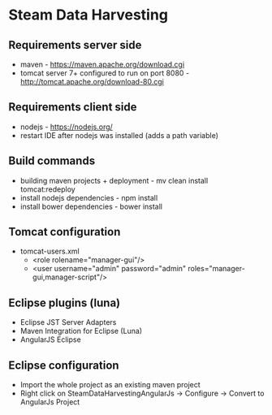 
Steam Data Harvesting
=================

## Requirements server side
- maven - https://maven.apache.org/download.cgi
- tomcat server 7+ configured to run on port 8080 - http://tomcat.apache.org/download-80.cgi

## Requirements client side
- nodejs - https://nodejs.org/
- restart IDE after nodejs was installed (adds a path variable)

## Build commands
- building maven projects + deployment - mv clean install tomcat:redeploy 
- install nodejs dependencies - npm install
- install bower dependencies - bower install
 
## Tomcat configuration
- tomcat-users.xml
  - \<role rolename="manager-gui"/\>
  - \<user username="admin" password="admin" roles="manager-gui,manager-script"/\>

## Eclipse plugins (luna)
- Eclipse JST Server Adapters
- Maven Integration for Eclipse (Luna)
- AngularJS Eclipse

## Eclipse configuration
- Import the whole project as an existing maven project
- Right click on SteamDataHarvestingAngularJs -> Configure -> Convert to AngularJs Project

